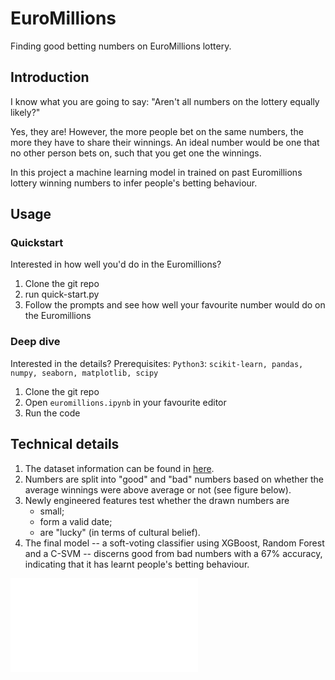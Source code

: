 # EuroMillions
Finding good betting numbers on EuroMillions lottery.

## Introduction

I know what you are going to say: "Aren't all numbers on the lottery
equally likely?"

Yes, they are! However, the more people bet on the same numbers, the
more they have to share their winnings. An ideal number would be one
that no other person bets on, such that you get one the winnings.

In this project a machine learning model in trained on past Euromillions
lottery winning numbers to infer people's betting behaviour.



## Usage
### Quickstart

Interested in how well you'd do in the Euromillions?
1. Clone the git repo
2. run quick-start.py
3. Follow the prompts and see how well your favourite number would do 
   on the Euromillions

### Deep dive 

Interested in the details?
Prerequisites: `Python3`: `scikit-learn, pandas, numpy, seaborn, matplotlib, scipy`
1. Clone the git repo
2. Open `euromillions.ipynb` in your favourite editor
3. Run the code



## Technical details

1. The dataset information can be found in
[here](./datasets).
2. Numbers are split into "good" and "bad" numbers based on whether
the average winnings were above average or not (see figure below).
3. Newly engineered features test whether the drawn numbers are
   - small;
   - form a valid date;
   - are "lucky" (in terms of cultural belief).
4. The final model -- a soft-voting classifier using
XGBoost, Random Forest and a C-SVM -- discerns good from bad numbers
with a 67% accuracy, indicating that it has learnt people's betting behaviour.

![Good and bad numbers](./plots/avg-winnings-class.pdf "Distribution of
 winnings at the lottery")

